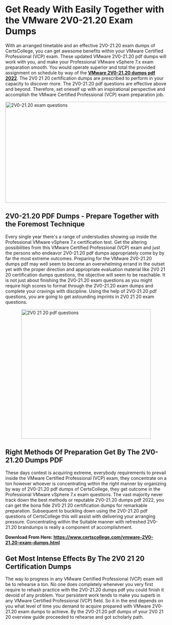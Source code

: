 <h1><strong>Get Ready With Easily Together with the VMware 2V0-21.20 Exam Dumps&nbsp;</strong></h1>
<p><span style="font-weight: 400;">With an arranged timetable and an effective  2V0-21.20 exam dumps of CertsCollege, you can get awesome benefits within your VMware Certified Professional (VCP) exam. These updated VMware 2V0-21.20 pdf dumps will work with you, and make your Professional VMware vSphere 7.x exam preparation smooth. You would operate superior and total the provided assignment on schedule by way of the <strong><a href="https://www.certscollege.com/vmware-2V0-21.20-exam-dumps.html">VMware 2V0-21.20 dumps pdf 2022</a></strong>. The 2V0 21 20 certification dumps are prescribed to perform in your capacity to discover more. The  2V0-21.20 pdf questions are effective above and beyond. Therefore, set oneself up with an inspirational perspective and accomplish the VMware Certified Professional (VCP) exam preparation job.&nbsp;</span></p>
<p><span style="font-weight: 400;"><img style="display: block; margin-left: auto; margin-right: auto;" src="https://i.ibb.co/CPDK3ps/Yellow-and-Blue-Initiative-Blog-Banner.png" alt="2V0-21.20 exam questions" width="559" height="315" /></span></p>
<h2><strong>2V0-21.20 PDF Dumps - Prepare Together with the Foremost Technique</strong></h2>
<p><span style="font-weight: 400;">Every single year there's a range of understudies showing up inside the Professional VMware vSphere 7.x certification test. Get the altering possibilities from this VMware Certified Professional (VCP) exam and just the persons who endeavor 2V0-21.20 pdf dumps appropriately come by by far the most extreme outcomes. Preparing for the VMware 2V0-21.20 dumps pdf may well seem to become an overwhelming errand in the outset yet with the proper direction and appropriate evaluation material like 2V0 21 20 certification dumps questions, the objective will seem to be reachable. It is not just about finishing the 2V0-21.20 exam questions as you might require high scores to format through the 2V0-21.20 exam dumps and complete your cravings with discipline. Using the help of 2V0-21.20 pdf questions, you are going to get astounding imprints in 2V0 21 20 exam questions.</span></p>
<p><span style="font-weight: 400;"><a href="https://tinyurl.com/y46bw22v"><img style="display: block; margin-left: auto; margin-right: auto;" src="https://i.ibb.co/9tMrhdY/Teacher-Appreciation-Invitation.png" alt="2V0 21 20 pdf questions " width="404" height="404" /></a></span></p>
<h2><strong>Right Methods Of Preparation Get By The 2V0-21.20 Dumps PDF</strong></h2>
<p><span style="font-weight: 400;">These days contest is acquiring extreme, everybody requirements to prevail inside the VMware Certified Professional (VCP) exam, they concentrate on a ton however whoever is concentrating within the right manner by organizing by way of 2V0-21.20 pdf dumps of CertsCollege, they get outcome in the Professional VMware vSphere 7.x exam questions. The vast majority never track down the best methods or reputable 2V0-21.20 dumps pdf 2022, you can get the bona fide 2V0 21 20 certification dumps for remarkable preparation. Subsequent to buckling down using the  2V0-21.20 pdf questions of CertsCollege this will assist with delivering your arranging pressure. Concentrating within the Suitable manner with refreshed 2V0-21.20 braindumps is really a component of accomplishment.</span></p>
<p><span style="font-weight: 400;"><strong>Download From Here: <a href="https://www.certscollege.com/vmware-2V0-21.20-exam-dumps.html">https://www.certscollege.com/vmware-2V0-21.20-exam-dumps.html</a></strong></span></p>
<h2><strong>Get Most Intense Effects By The 2V0 21 20 Certification Dumps</strong></h2>
<p><span style="font-weight: 400;">The way to progress in any VMware Certified Professional (VCP) exam will be to rehearse a ton. No one does completely whenever you very first require to rehash practice with the 2V0-21.20 dumps pdf you could finish it devoid of any problem. Your persistent work tends to make you superb in any VMware Certified Professional (VCP) field. So it in the end depends on you what level of time you demand to acquire prepared with VMware 2V0-21.20 exam dumps to achieve. By the 2V0-21.20 pdf dumps of your 2V0 21 20 overview guide proceeded to rehearse and got scholarly path.</span></p>
